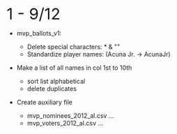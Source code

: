 <span style="font-size:36px;">1 - 9/12</span>
- mvp_ballots_v1:
  - Delete special characters: * & ""
  - Standardize player names: (Acuna Jr. -> AcunaJr)

- Make a list of all names in col 1st to 10th
  - sort list alphabetical
  - delete duplicates

- Create auxiliary file
  - mvp_nominees_2012_al.csv ...
  - mvp_voters_2012_al.csv ...

 
    